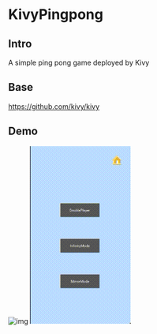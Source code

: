 # KivyPingpong

## Intro

A simple ping pong game deployed by Kivy

## Base

<https://github.com/kivy/kivy>

## Demo

![img](https://raw.githubusercontent.com/NewHanly/KivyPingPong/master/demo/demo.gif) ![img](https://raw.githubusercontent.com/NewHanly/KivyPingPong/master/demo/demo2.gif)
